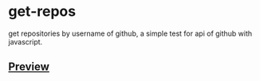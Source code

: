 # get-repos
get repositories by username of github, a simple test for api of github with javascript.


## [Preview](https://otmani98.github.io/get-repos/)

